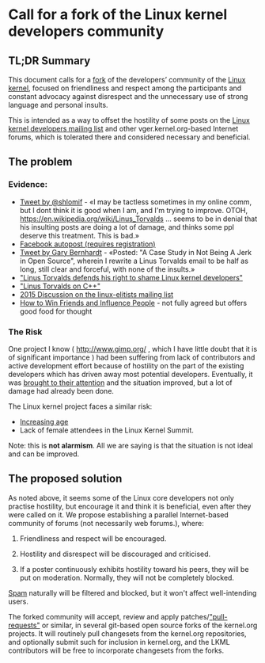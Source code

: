 # Call for a fork of the Linux kernel developers community

## TL;DR Summary

This document calls for a <a href="https://en.wikipedia.org/wiki/Fork_(software_development)">fork</a> of the developers’ community of the
[Linux kernel](https://en.wikipedia.org/wiki/Linux_kernel), focused on
friendliness and respect among the participants and constant advocacy against
disrespect and the unnecessary use of strong language and personal insults.

This is intended as a way to offset the hostility of some posts on
the [Linux kernel developers mailing list](https://en.wikipedia.org/wiki/Linux_kernel_mailing_list) and other vger.kernel.org-based
Internet forums, which is tolerated there and considered necessary and
beneficial.

## The problem

### Evidence:

* [Tweet by @shlomif](https://twitter.com/shlomif/status/1021089751741419521) - «I may be tactless sometimes in my online comm, but I dont think it is good when I am, and I'm trying to improve. OTOH, https://en.wikipedia.org/wiki/Linus_Torvalds … seems to be in denial that his insulting posts are doing a lot of damage, and thinks some ppl deserve this treatment. This is bad.»
* [Facebook autopost (requires registration)](https://www.facebook.com/shlomi.fish/posts/10155600812561981)
* [Tweet by Gary Bernhardt](https://twitter.com/garybernhardt/status/1009844030656561153?lang=en) - «Posted: "A Case Study in Not Being A Jerk in Open Source", wherein I rewrite a Linus Torvalds email to be half as long, still clear and forceful, with none of the insults.»
* ["Linus Torvalds defends his right to shame Linux kernel developers"](https://arstechnica.com/information-technology/2013/07/linus-torvalds-defends-his-right-to-shame-linux-kernel-developers/)
* ["Linus Torvalds on C++"](http://harmful.cat-v.org/software/c++/linus)
* [2015 Discussion on the linux-elitists mailing list](http://zgp.org/pipermail/linux-elitists/2015-December/013937.html)
* [How to Win Friends and Influence People](https://en.wikipedia.org/wiki/How_to_Win_Friends_and_Influence_People) - not fully agreed but offers good food for thought

### The Risk

One project I know ( http://www.gimp.org/ , which I have little doubt that it
is of significant importance ) had been suffering from lack of contributors
and active development effort because of hostility on the part of the existing
developers which has
driven away most potential developers. Eventually, it was [brought to their attention](http://www.gimpusers.com/forums/gimp-developer/5878-rudeness-on-gimp-devel-and-bugzilla-was-re-tools) and the situation improved, but a lot of damage had already been done.

The Linux kernel project faces a similar risk:

* [Increasing age](http://zgp.org/pipermail/linux-elitists/2016-January/013941.html)
* Lack of female attendees in the Linux Kernel Summit.

Note: this is <b>not alarmism</b>. All we are saying is that the situation is
not ideal and can be improved.

## The proposed solution

As noted above, it seems some of the Linux core developers not only practise
hostility, but encourage it and think it is beneficial, even after they were
called on it. We propose establishing a parallel Internet-based community of
forums (not necessarily web forums.), where:

1. Friendliness and respect will be encouraged.

2. Hostility and disrespect will be discouraged and criticised.

3. If a poster continuously exhibits hostility toward his peers, they will be
put on moderation. Normally, they will not be completely blocked.

[Spam](https://en.wikipedia.org/wiki/Spamming) naturally will be filtered and blocked, but it won't affect well-intending users.

The forked community will accept, review and apply patches/["pull-requests"](https://help.github.com/articles/about-pull-requests/) or similar, in several
git-based open source forks of the kernel.org projects. It will routinely pull
changesets from the kernel.org repositories, and optionally submit such for
inclusion in kernel.org, and the LKML contributors will be free to incorporate
changesets from the forks.
